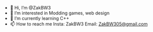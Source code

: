 - 👋 Hi, I’m @ZakBW3
- 👀 I’m interested in Modding games, web design
- 🌱 I’m currently learning C++
- 📫 How to reach me 
Insta: ZakBW3
Email: ZakBW305@gmail.com

<!---
ZakBW3/ZakBW3 is a ✨ special ✨ repository because its `README.md` (this file) appears on your GitHub profile.
You can click the Preview link to take a look at your changes.
--->
